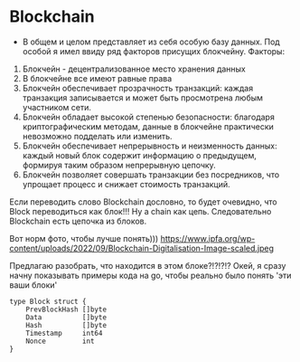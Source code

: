 # Blockchain
- В общем и целом представляет из себя особую базу данных. Под особой я имел ввиду ряд факторов присущих блокчейну.
  Факторы:
1) Блокчейн - децентрализованное место хранения данных
2) В блокчейне все имеют равные права
3) Блокчейн обеспечивает прозрачность транзакций: каждая транзакция записывается и может быть просмотрена любым участником сети.
4) Блокчейн обладает высокой степенью безопасности: благодаря криптографическим методам, данные в блокчейне практически невозможно подделать или изменить.
5) Блокчейн обеспечивает непрерывность и неизменность данных: каждый новый блок содержит информацию о предыдущем, формируя таким образом непрерывную цепочку.
6) Блокчейн позволяет совершать транзакции без посредников, что упрощает процесс и снижает стоимость транзакций.

Если переводить слово Blockchain дословно, то будет очевидно, что Block переводиться как блок!!! Ну а chain как цепь. Следовательно Blockchain есть цепочка из 
блоков. 

Вот норм фото, чтобы лучше понять)))
https://www.ipfa.org/wp-content/uploads/2022/09/Blockchain-Digitalisation-Image-scaled.jpeg

Предлагаю разобрать, что находится в этом блоке?!?!?!?
Окей, я сразу начну показывать примеры кода на go, чтобы реально было понять 'эти ваши блоки'

```
type Block struct {
	PrevBlockHash []byte
	Data          []byte
	Hash          []byte
	Timestamp     int64
	Nonce         int
}
```

